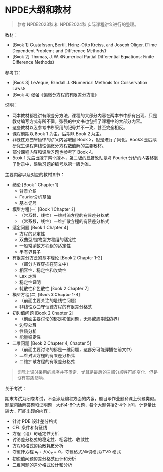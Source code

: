 # NPDE大纲和教材

> 参考 NPDE2023秋 和 NPDE2024秋 实际课程讲义进行的整理。

教材：

- [Book 1] Gustafsson, Bertil, Heinz-Otto Kreiss, and Joseph Oliger. 《Time Dependent Problems and Difference Methods》
- [Book 2] Thomas, J. W. 《Numerical Partial Differential Equations: Finite Difference Methods》


参考书：

- [Book 3] LeVeque, Randall J. 《Numerical Methods for Conservation Laws》
- [Book 4] 张强《偏微分方程的有限差分方法》


说明：

- 两本教材都是讲有限差分方法，课程的大部分内容在两本书中都有出现，只是教材编写方式有所不同。张强的中文书也包括了课程中的大部分内容。
- 这些教材以及参考书所采用的记号并不一致，甚至完全相反。
- 课程前期以 Book 1 为主，后期以 Book 2 为主。
- 非线性双曲守恒律的讲义内容取自 Book 3，但是进行了简化，Book3 是后续研究生课程非线性偏微分方程数值解的主要教材。
- 部分课程内容和课后习题也参考了 Book 4。
- Book 1 先后出版了两个版本，第二版的显著改动是将 Fourier 分析的内容移到了附录中，课后习题的编号以第一版为准。


主要内容以及对应的教材章节：

- 绪论 [Book 1 Chapter 1]
    - 背景介绍
    - Fourier分析基础
    - 基本记号
- 模型方程(一) [Book 1 Chapter 2]
    - （常系数，线性）一维对流方程的有限差分格式
    - （常系数，线性）一维扩散方程的有限差分格式
- 适定问题 [Book 1 Chapter 4]
    - 方程的适定性
    - 双曲型/抛物型方程组的适定性
    - 一般常系数方程组的适定性
    - 半有界算子
- 有限差分方法的基本理论 [Book 2 Chapter 1-2]
    - （部分内容穿插在前文中）
    - 相容性、稳定性和收敛性
    - Lax 定理
    - 稳定性证明
    - 耗散性和色散性 [Book 2 Chapter 7]
- 模型方程(二) [Book 3 Chapter 1-4]
    - （前面主要关注的是线性问题）
    - 非线性双曲守恒律方程的有限差分格式
- 初边值问题 [Book 2 Chapter 2]
    - （前面主要讨论的都是初值问题，无界或周期性边界）
    - 边界处理
    - 性质分析
    - 能量稳定性
- 二维问题 [Book 2 Chapter 4, Chapter 5]
    - （前面主要讨论的都是一维问题，这部分可能穿插在前文中）
    - 二维对流方程的有限差分格式
    - 二维扩散方程的有限差分格式

> 实际上课时采用的顺序并不固定，尤其是最后的三部分顺序可能变化，但是没有实质影响。



关于考试：

期末考试为闭卷考试，不会涉及编程方面的内容，题目与作业题和课上例题类似。
题型包括解答题和证明题：大约4-6个大题，每个大题包括2-4个小问，计算量比较大。可能出现的内容：
- 针对 PDE 设计差分格式
- CFL 条件和特征线
- 方程（组）的适定性分析
- 讨论差分格式的稳定性、相容性、收敛性
- 方程和格式的色散耗散分析
- 守恒律方程 $u_t + f(u)_x = 0$，守恒格式/单调格式/TVD 格式
- 初边值问题的差分格式设计和分析
- 二维问题的差分格式设计和分析
